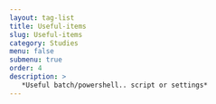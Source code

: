 ```yaml
---
layout: tag-list
title: Useful-items
slug: Useful-items
category: Studies
menu: false
submenu: true
order: 4
description: >
   *Useful batch/powershell.. script or settings*
---
```

